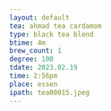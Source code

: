 ```yaml
---
layout: default
tea: ahmad tea cardamom
type: black tea blend
btime: 4m
brew_count: 1
degree: 100
tdate: 2023.02.19
time: 2:56pm
place: essen
ipath: tea00015.jpeg
---
```

